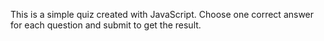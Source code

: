 This is a simple quiz created with JavaScript. Choose one correct answer for each question and submit to get the result.
